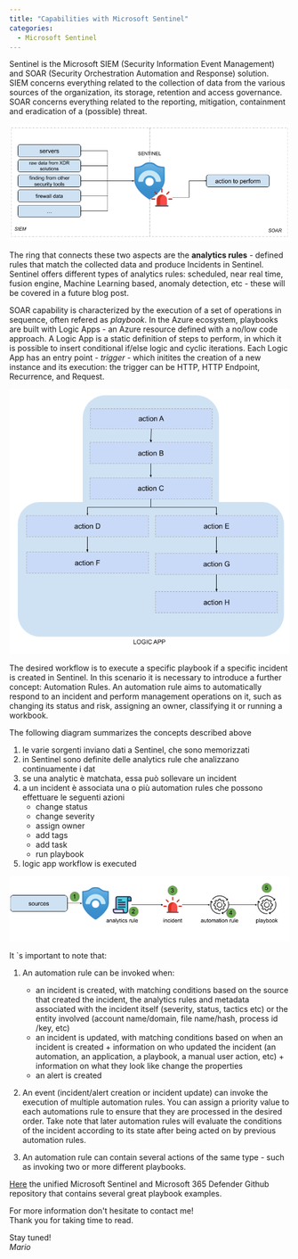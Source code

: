 ```yaml
---
title: "Capabilities with Microsoft Sentinel" 
categories:
  - Microsoft Sentinel
---
```


Sentinel is the Microsoft SIEM (Security Information Event Management) and SOAR (Security Orchestration Automation and Response) solution. SIEM concerns everything related to the collection of data from the various sources of the organization, its storage, retention and access governance. SOAR concerns everything related to the reporting, mitigation, containment and eradication of a (possible) threat.


![Sentinel SIEM and SOAR](/assets/images/siem-soar.png)

The ring that connects these two aspects are the __analytics rules__ - defined rules that match the collected data and produce Incidents in Sentinel. Sentinel offers different types of analytics rules: scheduled, near real time, fusion engine, Machine Learning based, anomaly detection, etc - these will be covered in a future blog post.

SOAR capability is characterized by the execution of a set of operations in sequence, often refered as _playbook_. In the Azure ecosystem, playbooks are built with Logic Apps - an Azure resource defined with a no/low code approach. A Logic App is a static definition of steps to perform, in which it is possible to insert conditional if/else logic and cyclic iterations. Each Logic App has an entry point - _trigger_ - which initites the creation of a new instance and its execution: the trigger can be HTTP, HTTP Endpoint, Recurrence, and Request.

![Logic App](/assets/images/logic-app.png)

The desired workflow is to execute a specific playbook if a specific incident is created in Sentinel. In this scenario it is necessary to introduce a further concept: Automation Rules. An automation rule aims to automatically respond to an incident and perform management operations on it, such as changing its status and risk, assigning an owner, classifying it or running a workbook.

The following diagram summarizes the concepts described above
1. le varie sorgenti inviano dati a Sentinel, che sono memorizzati
2. in Sentinel sono definite delle analytics rule che analizzano continuamente i dat
3. se una analytic è matchata, essa può sollevare un incident
4. a un incident è associata una o più automation rules che possono effettuare le seguenti azioni
    - change status
    - change severity
    - assign owner
    - add tags
    - add task
    - run playbook
5. logic app workflow is executed

![Logic App](/assets/images/end-to-end.png)


It `s important to note that:

1. An automation rule can be invoked when:
    - an incident is created, with matching conditions based on the source that created the incident, the analytics rules and metadata associated with the incident itself (severity, status, tactics etc) or the entity involved (account name/domain, file name/hash, process id /key, etc)
    - an incident is updated, with matching conditions based on when an incident is created + information on who updated the incident (an automation, an application, a playbook, a manual user action, etc) + information on what they look like change the properties
    - an alert is created

2. An event (incident/alert creation or incident update) can invoke the execution of multiple automation rules. You can assign a priority value to each automations rule to ensure that they are processed in the desired order. Take note that later automation rules will evaluate the conditions of the incident according to its state after being acted on by previous automation rules.

3. An automation rule can contain several actions of the same type - such as invoking two or more different playbooks.

[Here](https://github.com/Azure/Azure-Sentinel/tree/master/Playbooks) the unified Microsoft Sentinel and Microsoft 365 Defender Github repository that contains several great playbook examples.

For more information don't hesitate to contact me!<br>
Thank you for taking time to read.

Stay tuned!<br>
_Mario_